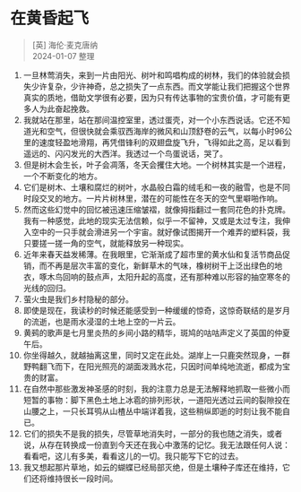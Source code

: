 # 在黄昏起飞
> [英] 海伦·麦克唐纳  
> 2024-01-07 整理

1. 一旦林莺消失，来到一片由阳光、树叶和鸣唱构成的树林，我们的体验就会损失少许复杂，少许神奇，总之损失了一点东西。而文学能让我们把握这个世界真实的质地，借助文学很有必要，因为只有传达事物的宝贵价值，才可能有更多人为此奋起挽救。
2. 我就站在那里，站在那间温控室里，透过蛋壳，对一个小东西说话。它还不知道光和空气，但很快就会乘驭西海岸的微风和山顶舒卷的云气，以每小时96公里的速度轻盈地滑翔，再凭借锋利的双翅盘旋飞升，飞得如此之高，足以看到遥远的、闪闪发光的大西洋。我透过一个鸟蛋说话，哭了。
3. 但是树木会生长，叶子会凋落，冬天会攫住大地。一个树林其实是一个进程，一个不断变化的地方。
4. 它们是树木、土壤和腐烂的树叶，水晶般白霜的绒毛和一夜的融雪，也是不同时段交叉的地方。一片片树林里，潜在的可能性在冬天的空气里噼啪作响。
5. 然而这些幻觉中的回忆被迅速压缩皱褶，就像拇指翻过一套同花色的扑克牌。我有一种感觉，此地的现实无法信赖，似乎一不留神，又或是太过专注，我伸入空中的一只手就会滑进另一个宇宙。就好像试图揭开一个难弄的塑料袋，我只要搓一搓一角的空气，就能释放另一种现实。
6. 近年来春天益发稀薄。在我眼里，它渐渐成了超市里的黄水仙和复活节商品促销，而不再是层次丰富的变化，新鲜草木的气味，橡树树干上泛出绿色的地衣，啄木鸟回响的鼓点声，太阳升起的高度，还有那种难以形容的抽空寒冬的光线的回归。
7. 萤火虫是我们乡村隐秘的部分。
8. 即使是现在，我读秒的时候还能感受到一种缓缓的惊奇，这惊奇联结的是岁月的流逝，也是雨水浸湿的土地上空的一片云。
9. 黄鹀的歌声是七月里炎热的乡间小路的精华，斑鸠的咕咕声定义了英国的仲夏午后。
10. 你坐得越久，就越抽离这里，同时又定在此处。湖岸上一只鹿突然现身，一群野鸭翻飞而下，在阳光照亮的湖面泼溅水花，只因时间单纯地流逝，都成为宝贵的财富。
11. 在自然中那些激发神圣感的时刻，我的注意力总是无法解释地抓取一些微小而短暂的事物：脚下黑色土地上冰雹的排列形状，一道阳光透过云间的裂隙投在山腰之上，一只长耳鸮从山楂丛中端详着我，这些稍纵即逝的时刻让我不能自已。
12. 它们的损失不是我的损失，尽管草地消失时，一部分的我也随之消失，或者说，从存在转换成一份直到今天还在我心中激荡的记忆。我无法跟任何人说：看看吧，这儿有多美，看看这儿的一切。我只能写下它的过去。
13. 我又想起那片草地，如云的蝴蝶已经局部灭绝，但是土壤种子库还在维持，它们还将维持很长一段时间。

